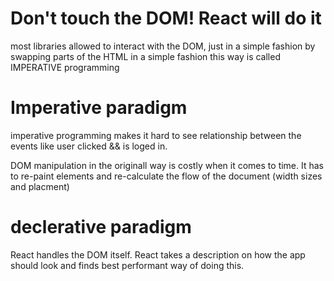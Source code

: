 # Don't touch the DOM! React will do it

most libraries allowed to interact with the DOM, just in a simple fashion by swapping parts of the HTML in a simple fashion this way is called IMPERATIVE programming

# Imperative paradigm

imperative programming makes it hard to see relationship between the events like user clicked && is loged in.

DOM manipulation in the originall way is costly when it comes to time. It has to re-paint elements and re-calculate the flow of the document (width sizes and placment)

# declerative paradigm

React handles the DOM itself. React takes a description on how the app should look and finds best performant way of doing this.
